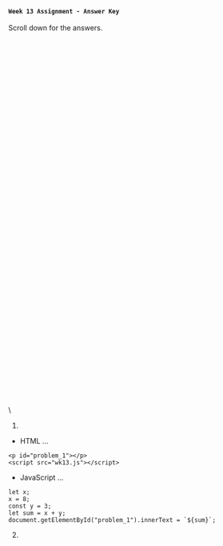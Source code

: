 **`Week 13 Assignment - Answer Key`**
\
\
Scroll down for the answers.
\
\
\
\
\
\
\
\
\
\
\
\
\
\
\
\
\
\
\
\
\
\
\
\
\
\
\
\
\
\
\
\
\
\
\
\
\
\
\
\
\
\
\
\
\
\

1. 
- HTML ...
```
<p id="problem_1"></p>
<script src="wk13.js"></script>
```
- JavaScript ...
```
let x;
x = 8;
const y = 3;
let sum = x + y;
document.getElementById("problem_1").innerText = `${sum}`;
```
2.
